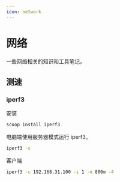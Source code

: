 ```yaml
---
icon: network
---
```


# 网络

一些网络相关的知识和工具笔记。

## 测速

### iperf3

安装

```sh
scoop install iperf3
```

电脑端使用服务器模式运行 iperf3。

```sh
iperf3 -s
```

客户端

```sh
iperf3 -c 192.168.31.100 -i 1 -n 800m -4
```
